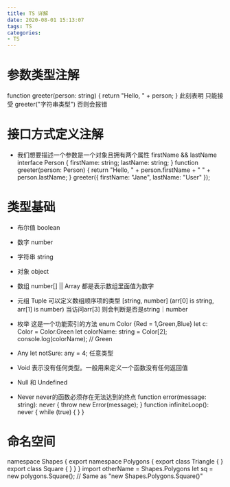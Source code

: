 ```yaml
---
title: TS 详解
date: 2020-08-01 15:13:07
tags: TS
categories: 
- TS
---
```


# 参数类型注解 
function greeter(person: string) {
  return "Hello, " + person;
}
此刻表明 只能接受 greeter("字符串类型") 否则会报错

# 接口方式定义注解
* 我们想要描述一个参数是一个对象且拥有两个属性 firstName && lastName
interface Person {
  firstName: string;
  lastName: string; 
}
function greeter(person: Person) {
    return "Hello, " + person.firstName + " " + person.lastName;
}
greeter({ firstName: "Jane", lastName: "User" });

# 类型基础
* 布尔值 boolean 
* 数字 number
* 字符串 string
* 对象 object
* 数组 number[] || Array<number>  都是表示数组里面值为数字
* 元组 Tuple 可以定义数组顺序项的类型 [string, number] 
(arr[0] is string, arr[1] is number) 当访问arr[3] 则会判断是否是string｜number

* 枚举 这是一个功能索引的方法
enum Color {Red = 1,Green,Blue}
let c: Color = Color.Green
let colorName: string = Color[2];
console.log(colorName); // Green

* Any let notSure: any = 4; 任意类型
* Void 表示没有任何类型。一般用来定义一个函数没有任何返回值
* Null 和 Undefined
* Never never的函数必须存在无法达到的终点
function error(message: string): never {
    throw new Error(message);
}
function infiniteLoop(): never {
    while (true) {
    }
}

# 命名空间
namespace Shapes {
  export namespace Polygons {
        export class Triangle { }
        export class Square { }
  }
}
import otherName =  Shapes.Polygons
let sq = new polygons.Square(); // Same as "new Shapes.Polygons.Square()"

